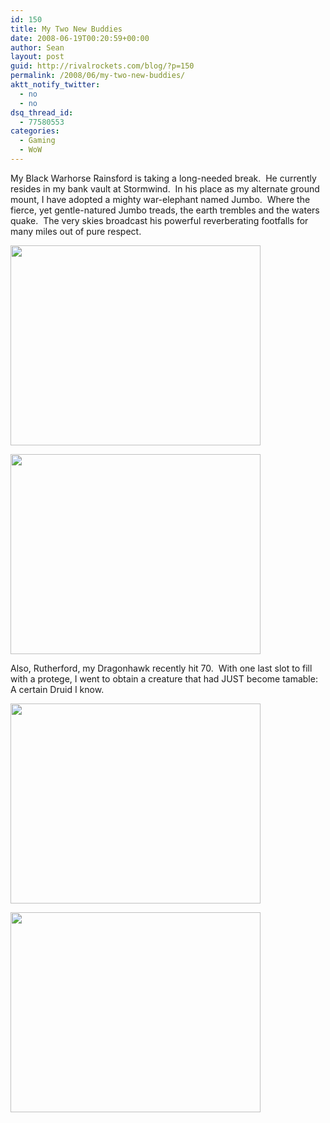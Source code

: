 ```yaml
---
id: 150
title: My Two New Buddies
date: 2008-06-19T00:20:59+00:00
author: Sean
layout: post
guid: http://rivalrockets.com/blog/?p=150
permalink: /2008/06/my-two-new-buddies/
aktt_notify_twitter:
  - no
  - no
dsq_thread_id:
  - 77580553
categories:
  - Gaming
  - WoW
---
```

My Black Warhorse Rainsford is taking a long-needed break.  He currently resides in my bank vault at Stormwind.  In his place as my alternate ground mount, I have adopted a mighty war-elephant named Jumbo.  Where the fierce, yet gentle-natured Jumbo treads, the earth trembles and the waters quake.  The very skies broadcast his powerful reverberating footfalls for many miles out of pure respect.

[<img class="size-medium wp-image-151" style="vertical-align: baseline;" title="Special thanks to Brian and Pepper 2.0 for the picture setting." src="http://rivalrockets.com/blog/wp-content/uploads/2008/06/wowscrnshot_061808_130345-400x320.jpg" alt="" width="400" height="320" />](http://rivalrockets.com/blog/wp-content/uploads/2008/06/wowscrnshot_061808_130345.jpg)

[<img class="size-medium wp-image-154" style="vertical-align: baseline;" title="Whenever Jumbo comes to town, all the little children love to follow him around.  " src="http://rivalrockets.com/blog/wp-content/uploads/2008/06/wowscrnshot_061808_105907-400x320.jpg" alt="" width="400" height="320" />](http://rivalrockets.com/blog/wp-content/uploads/2008/06/wowscrnshot_061808_105907.jpg)

Also, Rutherford, my Dragonhawk recently hit 70.  With one last slot to fill with a protege, I went to obtain a creature that had JUST become tamable: A certain Druid I know.

[<img class="size-medium wp-image-152" style="vertical-align: baseline;" title="Hi buddy!" src="http://rivalrockets.com/blog/wp-content/uploads/2008/06/wowscrnshot_061808_011930-400x320.jpg" alt="" width="400" height="320" />](http://rivalrockets.com/blog/wp-content/uploads/2008/06/wowscrnshot_061808_011930.jpg)

[<img class="size-medium wp-image-153" style="vertical-align: baseline;" title="Look at those cute little elf-ears!" src="http://rivalrockets.com/blog/wp-content/uploads/2008/06/wowscrnshot_061808_011935-400x320.jpg" alt="" width="400" height="320" />](http://rivalrockets.com/blog/wp-content/uploads/2008/06/wowscrnshot_061808_011935.jpg)